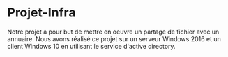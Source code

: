 # Projet-Infra


Notre projet a pour but de mettre en oeuvre un partage de fichier avec un annuaire.
Nous avons réalisé ce projet sur un serveur Windows 2016 et un client Windows 10 en
utilisant le service d'active directory.
